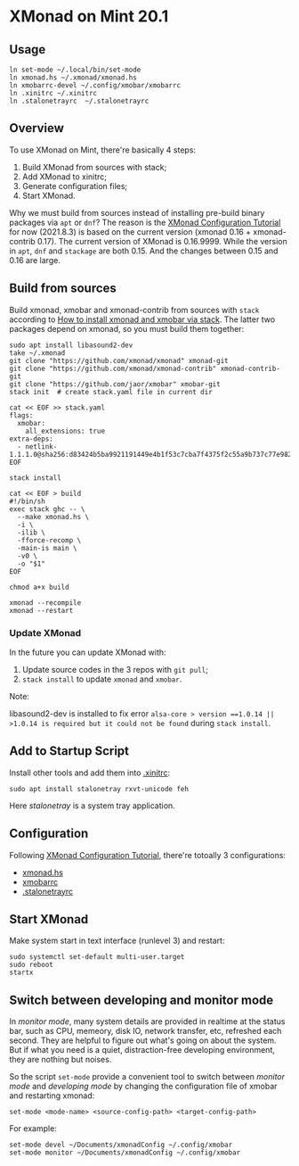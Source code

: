 # XMonad on Mint 20.1

## Usage

```
ln set-mode ~/.local/bin/set-mode
ln xmonad.hs ~/.xmonad/xmonad.hs
ln xmobarrc-devel ~/.config/xmobar/xmobarrc
ln .xinitrc ~/.xinitrc
ln .stalonetrayrc  ~/.stalonetrayrc
```

## Overview

To use XMonad on Mint, there're basically 4 steps:

1. Build XMonad from sources with stack;
1. Add XMonad to xinitrc;
1. Generate configuration files;
1. Start XMonad.

Why we must build from sources instead of installing pre-build binary
packages via `apt` or `dnf`?
The reason is the [XMonad Configuration Tutorial][tutorial]
for now (2021.8.3) is based on the current version (xmonad 0.16 + xmonad-contrib 0.17).
The current version of XMonad is 0.16.9999.
While the version in `apt`, `dnf` and `stackage` are both 0.15.
And the changes between 0.15 and 0.16 are large.

## Build from sources

Build xmonad, xmobar and xmonad-contrib from sources with `stack`
according to [How to install xmonad and xmobar via stack][instack].
The latter two packages depend on xmonad, so you must build them together:

    sudo apt install libasound2-dev
    take ~/.xmonad
    git clone "https://github.com/xmonad/xmonad" xmonad-git
    git clone "https://github.com/xmonad/xmonad-contrib" xmonad-contrib-git
    git clone "https://github.com/jaor/xmobar" xmobar-git
    stack init  # create stack.yaml file in current dir

    cat << EOF >> stack.yaml
    flags:
      xmobar:
        all_extensions: true
    extra-deps:
      - netlink-1.1.1.0@sha256:d83424b5ba9921191449e4b1f53c7cba7f4375f2c55a9b737c77e982e1f40d00,3689
    EOF

    stack install

    cat << EOF > build
    #!/bin/sh
    exec stack ghc -- \
      --make xmonad.hs \
      -i \
      -ilib \
      -fforce-recomp \
      -main-is main \
      -v0 \
      -o "$1"
    EOF

    chmod a+x build

    xmonad --recompile
    xmonad --restart

### Update XMonad

In the future you can update XMonad with:

1. Update source codes in the 3 repos with `git pull`;
1. `stack install` to update `xmonad` and `xmobar`.

Note:

libasound2-dev is installed to fix error `alsa-core > version ==1.0.14 || >1.0.14 is required but it could not be found`
during `stack install`.

## Add to Startup Script

Install other tools and add them into [.xinitrc](./.xinitrc):
```
sudo apt install stalonetray rxvt-unicode feh
```

Here *stalonetray* is a system tray application.

## Configuration

Following [XMonad Configuration Tutorial][tutorial],
there're totoally 3 configurations:

* [xmonad.hs](./xmonad.hs)
* [xmobarrc](./xmobarrc)
* [.stalonetrayrc](./.stalonetrayrc)

## Start XMonad

Make system start in text interface (runlevel 3) and restart:

    sudo systemctl set-default multi-user.target
    sudo reboot
    startx

## Switch between developing and monitor mode

In *monitor mode*, many system details are provided in realtime
at the status bar, such as CPU, memeory, disk IO, network transfer, etc,
refreshed each second.
They are helpful to figure out what's going on about the system.
But if what you need is a quiet, distraction-free developing environment,
they are nothing but noises.

So the script `set-mode` provide a convenient tool to switch between
*monitor mode* and *developing mode* by changing the configuration file
of xmobar and restarting xmonad:
```
set-mode <mode-name> <source-config-path> <target-config-path>
```

For example:
```
set-mode devel ~/Documents/xmonadConfig ~/.config/xmobar
set-mode monitor ~/Documents/xmonadConfig ~/.config/xmobar
```



[xmonad-git]: https://github.com/xmonad/xmonad

[xmonad-contrib]: https://github.com/xmonad/xmonad-contrib

[tutorial]: https://github.com/xmonad/xmonad/blob/master/TUTORIAL.md

[instack]: https://brianbuccola.com/how-to-install-xmonad-and-xmobar-via-stack/

